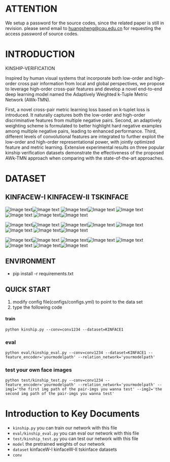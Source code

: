 
# ATTENTION

We setup a password for the source codes, since the related paper is still in revision. please send email to huangsheng@cqu.edu.cn for requesting the access password of source codes.






# INTRODUCTION

KINSHIP-VERIFICATION


Inspired by human visual systems
that incorporate both low-order and high-order cross pair information from local and global perspectives, we propose to leverage
high-order cross-pair features and develop a novel end-to-end
deep learning model named the Adaptively Weighted k-Tuple
Metric Network (AWk-TMN).

 First, a novel cross-pair metric learning loss based on k-tuplet loss is introduced. It naturally captures both the low-order
and high-order discriminative features from multiple negative
pairs. Second, an adaptively weighting scheme is formulated to
better highlight hard negative examples among multiple negative
pairs, leading to enhanced performance. Third, different levels
of convolutional features are integrated to further exploit the
low-order and high-order representational power, with jointly
optimized feature and metric learning. Extensive experimental
results on three popular kinship verification datasets demonstrate
the effectiveness of the proposed AWk-TMN approach when
comparing with the state-of-the-art approaches.

# DATASET



## KINFACEW-I KINFACEW-II TSKINFACE
![Image text](./images_1/father-dau/fd_001_1.jpg)![Image text](./images_1/father-dau/fd_001_2.jpg) ![Image text](./images_1/mother-dau/md_001_1.jpg)![Image text](./images_1/mother-dau/md_001_2.jpg) ![Image text](./images_1/mother-son/ms_001_1.jpg)![Image text](./images_1/mother-son/ms_001_2.jpg) ![Image text](./images_1/father-son/fs_001_1.jpg)![Image text](./images_1/father-son/fs_001_2.jpg)

![Image text](./images_2/images/fd_001_1.jpg)![Image text](./images_2/images/fd_001_2.jpg) ![Image text](./images_2/images/fs_001_1.jpg)![Image text](./images_2/images/fs_001_2.jpg) ![Image text](./images_2/images/ms_001_1.jpg)![Image text](./images_2/images/ms_001_2.jpg) ![Image text](./images_2/images/md_001_1.jpg)![Image text](./images_2/images/md_001_2.jpg)

![Image text](./tskimg/md/md_1_d.jpg)![Image text](./tskimg/md/md_1_m.jpg) ![Image text](./tskimg/ms/ms_1_s.jpg)![Image text](./tskimg/ms/ms_1_m.jpg) ![Image text](./tskimg/fd/fd_1_d.jpg)![Image text](./tskimg/fd/fd_1_f.jpg) ![Image text](./tskimg/fs/fs_1_s.jpg)![Image text](../tskimg/fs/fs_1_f.jpg)



## ENVIRONMENT
 - pip install -r requirements.txt


## QUICK START

1. modify config file(configs/configs.yml) to point to the data set
2. type the following code

#### train 


```
python kinship.py --conv=conv1234 --dataset=KINFACE1 

```  

### eval

```
python eval/kinship_eval.py --conv=conv1234 --dataset=KINFACE1 --feature_encoder='yourmodelpath' --relation_network='yourmodelpath'
```  
### test your own  face images

```  
python test/kinship_test.py --conv=conv1234 --feature_encoder='yourmodelpath' --relation_network='yourmodelpath' --img1='the first img path of the pair-imgs you wanna test' --img2='the second img path of the pair-imgs you wanna test'
```  

<!-- ## EXPERIMENT
![father ]()


# EXTRA
### Add face detection algorithm from https://github.com/yeyupiaoling/Pytorch-MTCNN.git 

1. origin img pair


![father ](./dataset/2.jpg) ![son](./dataset/2_s.jpg) 

2. detect faces


![father ](./dataset/2_f_d.jpg) ![son](./dataset/2_s_d.jpg)

3.  kinship verification 


![father ](./dataset/2_f_2_s.jpg) -->

<!-- 
```
python detect_relation_from_origin_pic.py --conv=conv1234 --dataset=KINFACE1 --feature_encoder='yourmodelpath' --relation_network='yourmodelpath' --img1='the first img path of the pair-imgs you wanna test' --img2='the second img path of the pair-imgs you wanna test'

```   -->





# Introduction to Key Documents
 - `kinship.py` you can train our network with this file
 - `eval/kinship_eval.py` you can eval our network with this file
 - `test/kinship_test.py` you can test our network with this file
 - `model` the pretrained weights of our network 
 - `dataset` kinfaceW-I kinfaceW-II tskinface datasets
 - `conv`   
 <!-- - `conv`  
 - `models_mtcnn` nets of face detection algorithm
 - `utils` functions required by face detection algorithm
 - `infer_path.py` 使用路径预测图像，检测图片上人脸的位置和关键的位置，并显示
 - `infer_camera.py` 预测图像程序，检测图片上人脸的位置和关键的位置实时显示 -->
<!-- 


## reference 

1. https://github.com/yeyupiaoling/Pytorch-MTCNN.git  -->